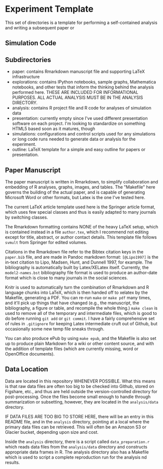 Experiment Template
==============================

This set of directories is a template for performing a self-contained analysis and writing a subsequent paper or 

## Simulation Code ##



## Subdirectories ##

* paper:  contains Rmarkdown manuscript file and supporting LaTeX infrastructure
* explorations:  contains IPython notebooks, sample graphs, Mathematica notebooks, and other tests that inform the thinking behind the analysis performed here.  THESE ARE INCLUDED FOR INFORMATIONAL PURPOSES.  ALL ACTUAL ANALYSIS MUST BE IN THE ANALYSIS DIRECTORY.
* analysis:  contains R project file and R code for analyses of simulation data
* presentation:  currently empty since I've used different presentation software on each project.  I'm looking to standardize on something HTML5 based soon as it matures, though
* simulations:  configurations and control scripts used for any simulations or long code runs needed to generate data or analysis for the experiment. 
* outline:  LaTeX template for a simple and easy outline for papers or presentation.  

## Paper Manuscript ##

The paper manuscript is written in Rmarkdown, to simplify collaboration and embedding of R analyses, graphs, images, and tables.  The "Makefile" here governs the building of the actual paper, and is  capable of generating Microsoft Word or other formats, but Latex is the one I've tested here. 

The current LaTeX article template used here is the Springer article format, which uses few special classes and thus is easily adapted to many journals by switching classes.  

The Rmarkdown formatting contains NONE of the heavy LaTeX setup, which is contained instead in a file `author.tex`, which I recommend not editing except for title, abstract, or author contact details.  This template file follows `svmult` from Springer for edited volumes.

Citations in the Rmarkdown file refer to the Bibtex citation keys in the `paper.bib` file, and are made in Pandoc markdown format:  `[@Lipo1997]` is the in-text citation to Lipo, Madsen, Hunt, and Dunnell 1997, for example.  The bibliography is automatically built by Latex/XELatex itself.  Currently, the `model2-names.bst` bibliography file format is used to produce an author-date format which is close to many journals in the social sciences.   

Knitr is used to automatically turn the combination of Rmarkdown and R language chunks into LaTeX, which is then handed off to xelatex by the Makefile, generating a PDF.  You can re-run `make` or `make pdf` many times, and it'll pick up things that have changed (e.g., the manuscript, the bibliography, a figure or table, and recompile the whole thing.)  `make clean` is used to remove all of the temporary and intermediate files, which is good to do before running `git add` or `git commit`.  I have a fairly comprehensive set of rules in `.gitignore` for keeping Latex intermediate cruft out of Github, but occasionally some new temp file sneaks through.

You can also produce ePub by using `make epub`, and the Makefile is also set up to produce plain Markdown for a wiki or other content source, and with the addition of template files (which are currently missing, word or OpenOffice documents).


## Data Location ##

Data are located in this repository WHENEVER POSSIBLE.  What this means is that raw data files are often too big to be checked into Github, stored on Figshare, etc., and thus are held outside the version-controlled directory for post-processing.  Once the files become small enough to handle through summarization or subsetting, however, they are located in the `analysis/data` directory.  

IF DATA FILES ARE TOO BIG TO STORE HERE, there will be an entry in this README file, and in the `analysis` directory, pointing at a local where the primary data files can be retrieved.  This will often be an Amazon S3 or Glacier bucket, depending upon size and cost.  

Inside the `analysis` directory, there is a script called `data_preparation.r` which reads data files from the `analysis/data` directory and constructs appropriate data frames in R.  The analysis directory also has a Makefile which is used to script a complete reproduction run for the analysis nd results.  



